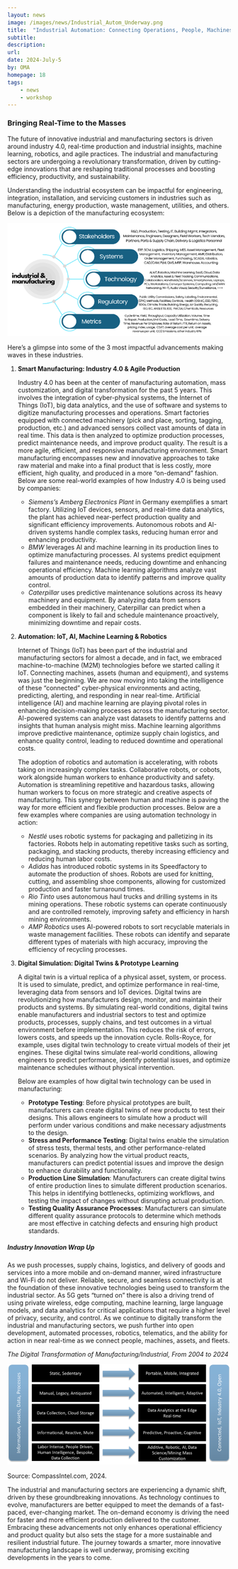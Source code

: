 ```yaml
---
layout: news
image: /images/news/Industrial_Autom_Underway.png
title:  "Industrial Automation: Connecting Operations, People, Machines"
subtitle: 
description: 
url: 
date: 2024-July-5
by: OMA
homepage: 18
tags: 
    - news
    - workshop
---
```

### Bringing Real-Time to the Masses

The future of innovative industrial and manufacturing sectors is driven around industry 4.0, real-time production and industrial insights, machine learning, robotics, and agile practices. The industrial and manufacturing sectors are undergoing a revolutionary transformation, driven by cutting-edge innovations that are reshaping traditional processes and boosting efficiency, productivity, and sustainability.  

<!--more-->
Understanding the industrial ecosystem can be impactful for engineering, integration, installation, and servicing customers in industries such as manufacturing, energy production, waste management, utilities, and others. Below is a depiction of the manufacturing ecosystem:


![Manufacturing Ecosystem](/images/industrial-manufacturing.png)

Here’s a glimpse into some of the 3 most impactful advancements making waves in these industries.

1. **Smart Manufacturing: Industry 4.0 & Agile Production**

    Industry 4.0 has been at the center of manufacturing automation, mass customization, and digital transformation for the past 5 years. This involves the integration of cyber-physical systems, the Internet of Things (IoT), big data analytics, and the use of software and systems to digitize manufacturing processes and operations. Smart factories equipped with connected machinery (pick and place, sorting, tagging, production, etc.) and advanced sensors collect vast amounts of data in real time. This data is then analyzed to optimize production processes, predict maintenance needs, and improve product quality. The result is a more agile, efficient, and responsive manufacturing environment. Smart manufacturing encompasses new and innovative approaches to take raw material and make into a final product that is less costly, more efficient, high quality, and produced in a more “on-demand” fashion. Below are some real-world examples of how Industry 4.0 is being used by companies:
    
    - *Siemens’s Amberg Electronics Plant* in Germany exemplifies a smart factory. Utilizing IoT devices, sensors, and real-time data analytics, the plant has achieved near-perfect production quality and significant efficiency improvements. Autonomous robots and AI-driven systems handle complex tasks, reducing human error and enhancing productivity.
    - *BMW* leverages AI and machine learning in its production lines to optimize manufacturing processes. AI systems predict equipment failures and maintenance needs, reducing downtime and enhancing operational efficiency. Machine learning algorithms analyze vast amounts of production data to identify patterns and improve quality control.
    - *Caterpillar* uses predictive maintenance solutions across its heavy machinery and equipment. By analyzing data from sensors embedded in their machinery, Caterpillar can predict when a component is likely to fail and schedule maintenance proactively, minimizing downtime and repair costs.

2. **Automation: IoT, AI, Machine Learning & Robotics**

    Internet of Things (IoT) has been part of the industrial and manufacturing sectors for almost a decade, and in fact, we embraced machine-to-machine (M2M) technologies before we started calling it IoT. Connecting machines, assets (human and equipment), and systems was just the beginning. We are now moving into taking the intelligence of these “connected” cyber-physical environments and acting, predicting, alerting, and responding in near real-time. Artificial intelligence (AI) and machine learning are playing pivotal roles in enhancing decision-making processes across the manufacturing sector. AI-powered systems can analyze vast datasets to identify patterns and insights that human analysis might miss. Machine learning algorithms improve predictive maintenance, optimize supply chain logistics, and enhance quality control, leading to reduced downtime and operational costs.
    
    The adoption of robotics and automation is accelerating, with robots taking on increasingly complex tasks. Collaborative robots, or cobots, work alongside human workers to enhance productivity and safety. Automation is streamlining repetitive and hazardous tasks, allowing human workers to focus on more strategic and creative aspects of manufacturing. This synergy between human and machine is paving the way for more efficient and flexible production processes. Below are a few examples where companies are using automation technology in action:
    
    - *Nestlé* uses robotic systems for packaging and palletizing in its factories. Robots help in automating repetitive tasks such as sorting, packaging, and stacking products, thereby increasing efficiency and reducing human labor costs.
    - *Adidas* has introduced robotic systems in its Speedfactory to automate the production of shoes. Robots are used for knitting, cutting, and assembling shoe components, allowing for customized production and faster turnaround times.
    - *Rio Tinto* uses autonomous haul trucks and drilling systems in its mining operations. These robotic systems can operate continuously and are controlled remotely, improving safety and efficiency in harsh mining environments.
    - *AMP Robotics* uses AI-powered robots to sort recyclable materials in waste management facilities. These robots can identify and separate different types of materials with high accuracy, improving the efficiency of recycling processes.

3. **Digital Simulation: Digital Twins & Prototype Learning**

    A digital twin is a virtual replica of a physical asset, system, or process. It is used to simulate, predict, and optimize performance in real-time, leveraging data from sensors and IoT devices. Digital twins are revolutionizing how manufacturers design, monitor, and maintain their products and systems. By simulating real-world conditions, digital twins enable manufacturers and industrial sectors to test and optimize products, processes, supply chains, and test outcomes in a virtual environment before implementation. This reduces the risk of errors, lowers costs, and speeds up the innovation cycle. Rolls-Royce, for example, uses digital twin technology to create virtual models of their jet engines. These digital twins simulate real-world conditions, allowing engineers to predict performance, identify potential issues, and optimize maintenance schedules without physical intervention.
    
    Below are examples of how digital twin technology can be used in manufacturing:
    
    - **Prototype Testing**: Before physical prototypes are built, manufacturers can create digital twins of new products to test their designs. This allows engineers to simulate how a product will perform under various conditions and make necessary adjustments to the design.
    - **Stress and Performance Testing**: Digital twins enable the simulation of stress tests, thermal tests, and other performance-related scenarios. By analyzing how the virtual product reacts, manufacturers can predict potential issues and improve the design to enhance durability and functionality.
    - **Production Line Simulation**: Manufacturers can create digital twins of entire production lines to simulate different production scenarios. This helps in identifying bottlenecks, optimizing workflows, and testing the impact of changes without disrupting actual production.
    - **Testing Quality Assurance Processes**: Manufacturers can simulate different quality assurance protocols to determine which methods are most effective in catching defects and ensuring high product standards.

##### Industry Innovation Wrap Up

As we push processes, supply chains, logistics, and delivery of goods and services into a more mobile and on-demand manner, wired infrastructure and Wi-Fi do not deliver. Reliable, secure, and seamless connectivity is at the foundation of these innovative technologies being used to transform the industrial sector. As 5G gets “turned on” there is also a driving trend of using private wireless, edge computing, machine learning, large language models, and data analytics for critical applications that require a higher level of privacy, security, and control. As we continue to digitally transform the industrial and manufacturing sectors, we push further into open development, automated processes, robotics, telematics, and the ability for action in near real-time as we connect people, machines, assets, and fleets.

*The Digital Transformation of Manufacturing/Industrial, From 2004 to 2024*

![Digital Transformation of Manufacturing/Industrial](/images/news/dig-transform-of-man.png)

Source: CompassIntel.com, 2024.

The industrial and manufacturing sectors are experiencing a dynamic shift, driven by these groundbreaking innovations. As technology continues to evolve, manufacturers are better equipped to meet the demands of a fast-paced, ever-changing market. The on-demand economy is driving the need for faster and more efficient production delivered to the customer. Embracing these advancements not only enhances operational efficiency and product quality but also sets the stage for a more sustainable and resilient industrial future. The journey towards a smarter, more innovative manufacturing landscape is well underway, promising exciting developments in the years to come.
